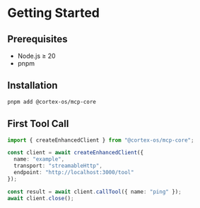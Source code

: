 # Getting Started

## Prerequisites

- Node.js ≥ 20
- pnpm

## Installation

```sh
pnpm add @cortex-os/mcp-core
```

## First Tool Call

```ts
import { createEnhancedClient } from "@cortex-os/mcp-core";

const client = await createEnhancedClient({
  name: "example",
  transport: "streamableHttp",
  endpoint: "http://localhost:3000/tool"
});

const result = await client.callTool({ name: "ping" });
await client.close();
```
